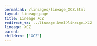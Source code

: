 ```yaml
---
permalink: /lineages/lineage_XCZ.html
layout: lineage_page
title: Lineage XCZ
redirect_to: ../lineage.html?lineage=XCZ
lineage: XCZ
parent: 
children: ['XCZ']
---
```

